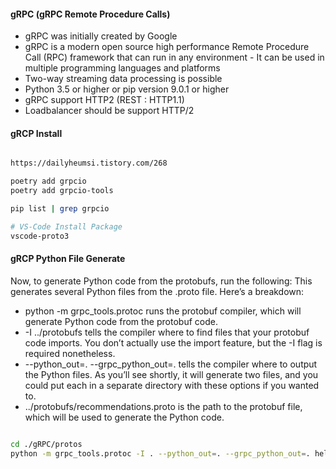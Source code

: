 
#### gRPC (gRPC Remote Procedure Calls)
- gRPC was initially created by Google
- gRPC is a modern open source high performance Remote Procedure Call (RPC) framework that can run in any environment
​- It can be used in multiple programming languages and platforms
- Two-way streaming data processing is possible
- Python 3.5 or higher or pip version 9.0.1 or higher
- gRPC support HTTP2 (REST : HTTP1.1)
- Loadbalancer should be support HTTP/2

#### gRCP Install
```bash

https://dailyheumsi.tistory.com/268

poetry add grpcio
poetry add grpcio-tools

pip list | grep grpcio

# VS-Code Install Package
vscode-proto3
```


#### gRCP Python File Generate
Now, to generate Python code from the protobufs, run the following:
This generates several Python files from the .proto file. Here’s a breakdown:
- python -m grpc_tools.protoc runs the protobuf compiler, which will generate Python code from the protobuf code.
- -I ../protobufs tells the compiler where to find files that your protobuf code imports. You don’t actually use the import feature, but the -I flag is required nonetheless.
- --python_out=. --grpc_python_out=. tells the compiler where to output the Python files. As you’ll see shortly, it will generate two files, and you could put each in a separate directory with these options if you wanted to.
- ../protobufs/recommendations.proto is the path to the protobuf file, which will be used to generate the Python code.
```bash

cd ./gRPC/protos
python -m grpc_tools.protoc -I . --python_out=. --grpc_python_out=. helloworld.proto
```
